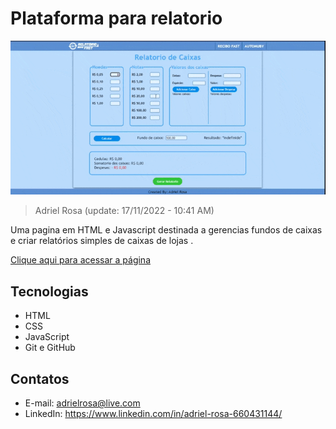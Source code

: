 # Plataforma para relatorio

![preview](./.github/preview.gif)

> Adriel Rosa (update: 17/11/2022 - 10:41 AM)

Uma pagina em HTML e Javascript destinada a gerencias fundos de caixas e criar relatórios simples de caixas de lojas .

[Clique aqui para acessar a página](https://adrielrosa2001.github.io/relatorios-caixas-webpage/)

## Tecnologias

- HTML
- CSS
- JavaScript
- Git e GitHub

## Contatos

- E-mail: adrielrosa@live.com
- LinkedIn: https://www.linkedin.com/in/adriel-rosa-660431144/
